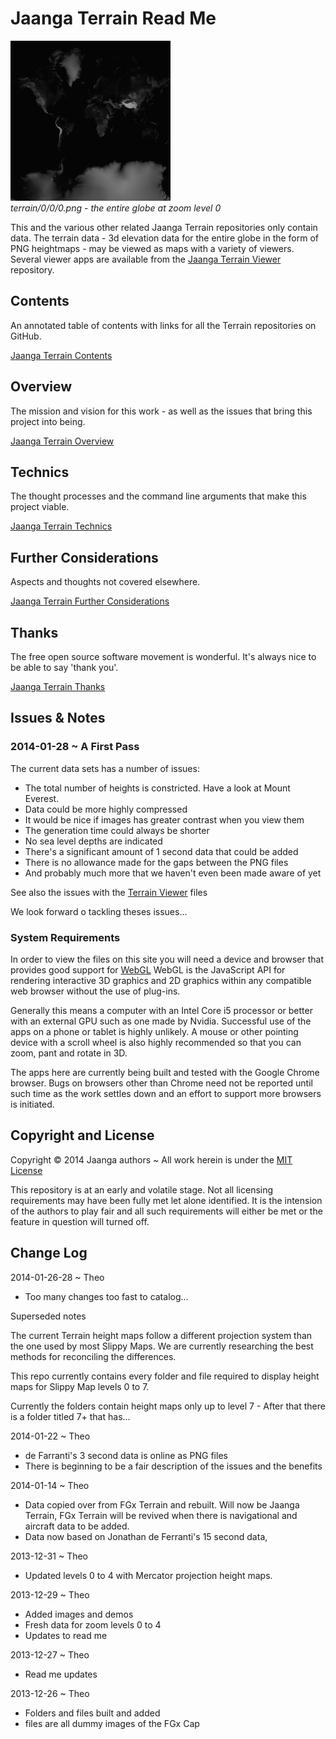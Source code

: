 Jaanga Terrain Read Me
======================

![terrain/0/0/0.png]( 0/0/0.png )  
_terrain/0/0/0.png - the entire globe at zoom level 0_

This and the various other related Jaanga Terrain repositories only contain data.
The terrain data - 3d elevation data for the entire globe in the form of PNG heightmaps - may be viewed as maps with a variety of viewers.
Several viewer apps are available from the [Jaanga Terrain Viewer]( https://github.com/jaanga/terrain-viewer ) repository.


## Contents

An annotated table of contents with links for all the Terrain repositories on GitHub.

[Jaanga Terrain Contents]( http://jaanga.github.io/terrain/contents.html )


## Overview

The mission and vision for this work - as well as the issues that bring this project into being.

[Jaanga Terrain Overview]( http://jaanga.github.io/terrain/overview.html )


## Technics

The thought processes and the command line arguments that make this project viable.

[Jaanga Terrain Technics]( http://jaanga.github.io/terrain/technics.html  )

## Further Considerations

Aspects and thoughts not covered elsewhere.

[Jaanga Terrain Further Considerations]( http://jaanga.github.io/terrain/further-considerations.html )

## Thanks

The free open source software movement is wonderful. It's always nice to be able to say 'thank you'.

[Jaanga Terrain Thanks]( http://jaanga.github.io/terrain/thanks.html )


## Issues & Notes

### 2014-01-28 ~ A First Pass
The current data sets has a number of issues:

* The total number of heights is constricted. Have a look at Mount Everest.
* Data could be more highly compressed
* It would be nice if images has greater contrast when you view them
* The generation time could always be shorter
* No sea level depths are indicated
* There's a significant amount of 1 second data that could be added
* There is no allowance made for the gaps between the PNG files
* And probably much more that we haven't even been made aware of yet

See also the issues with the [Terrain Viewer]( http://jaanga.github.io/terrain-viewer/ ) files

We look forward o tackling theses issues...
  


### System Requirements

In order to view the files on this site you will need a device and browser that provides good support for [WebGL](http://get.webgl.org/)
WebGL is the JavaScript API for rendering interactive 3D graphics and 2D graphics within any compatible web browser without the use of plug-ins. 

Generally this means a computer with an Intel Core i5 processor or better with an external GPU such as one made by Nvidia. 
Successful use of the apps on a phone or tablet is highly unlikely. 
A mouse or other pointing device with a scroll wheel is also highly recommended so that you can zoom, pant and rotate in 3D.
 
The apps here are currently being built and tested with the Google Chrome browser. 
Bugs on browsers other than Chrome need not be reported until such time as the work settles down and an effort to support more browsers is initiated.


## Copyright and License
Copyright &copy; 2014 Jaanga authors ~ All work herein is under the [MIT License](http://jaanga.github.io/libs/jaanga-copyright-and-mit-license.md)


This repository is at an early and volatile stage. Not all licensing requirements may have been fully met let alone identified. It is the intension of the authors to play fair and all such requirements will either be met or the feature in question will turned off.



## Change Log

2014-01-26-28 ~ Theo

* Too many changes too fast to catalog...

Superseded notes

The current Terrain height maps follow a different projection system than the one used by most Slippy Maps.  We are currently researching the best methods for reconciling the differences.  
  
This repo currently contains every folder and file required to display height maps for Slippy Map levels 0 to 7.  

Currently the folders contain height maps only up to level 7 - After that there is a folder titled 7+ that has...  
 

2014-01-22 ~ Theo

* de Farranti's 3 second data is online as PNG files
* There is beginning to be a fair description of the issues and the benefits


2014-01-14 ~ Theo

* Data copied over from FGx Terrain and rebuilt. Will now be Jaanga Terrain, FGx Terrain will be revived when there is navigational and aircraft data to be added.
* Data now based on Jonathan de Ferranti's 15 second data,


2013-12-31 ~ Theo

* Updated levels 0 to 4 with Mercator projection height maps.


2013-12-29 ~ Theo

* Added images and demos
* Fresh data for zoom levels 0 to 4
* Updates to read me

2013-12-27 ~ Theo

* Read me updates

2013-12-26 ~ Theo

* Folders and files built and added
* files are all dummy images of the FGx Cap


